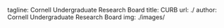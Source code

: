 tagline: Cornell Undergraduate Research Board
title: CURB
url: ./
author: Cornell Undergraduate Research Board
img: ./images/